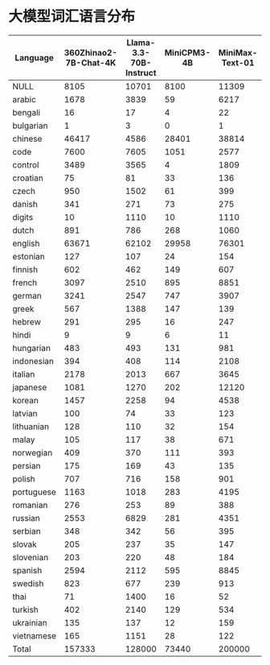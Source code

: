 # 大模型词汇语言分布

| Language | 360Zhinao2-7B-Chat-4K | Llama-3.3-70B-Instruct | MiniCPM3-4B | MiniMax-Text-01 | Mistral-7B-Instruct-v0.3 | Phi-3.5-mini-instruct | Yi-1.5-34B-Chat | deepseek_v3 | gemma-2-9b-it | glm-4-9b-chat | gpt-4o | internlm3-8b-instruct | qwen2.5-72b | telechat-7B |
|----------|---|---|---|---|---|---|---|---|---|---|---|---|---|---|
| NULL | 8105 | 10701 | 8100 | 11309 | 3293 | 3249 | 3025 | 9456 | 23953 | 8158 | 31676 | 8283 | 14614 | 17067 |
| arabic | 1678 | 3839 | 59 | 6217 | 77 | 72 | 32 | 3239 | 6186 | 2050 | 8120 | 13148 | 3687 | 55 |
| bengali | 16 | 17 | 4 | 22 | 2 | 3 | 8 | 11 | 15 | 16 | 20 | 9 | 15 | 10 |
| bulgarian | 1 | 3 | 0 | 1 | 0 | 0 | 0 | 0 | 7 | 2 | 3 | 15 | 2 | 9 |
| chinese | 46417 | 4586 | 28401 | 38814 | 1510 | 744 | 21424 | 35361 | 22073 | 28816 | 7810 | 10481 | 25281 | 30192 |
| code | 7600 | 7605 | 1051 | 2577 | 75 | 54 | 1120 | 1166 | 2520 | 7602 | 4411 | 269 | 7600 | 290 |
| control | 3489 | 3565 | 4 | 1809 | 1 | 1 | 9 | 1011 | 64 | 3489 | 3381 | 0 | 3488 | 790 |
| croatian | 75 | 81 | 33 | 136 | 21 | 31 | 25 | 79 | 252 | 65 | 254 | 295 | 60 | 147 |
| czech | 950 | 1502 | 61 | 399 | 92 | 163 | 48 | 424 | 1285 | 455 | 805 | 4051 | 233 | 486 |
| danish | 341 | 271 | 73 | 275 | 90 | 104 | 93 | 222 | 690 | 311 | 698 | 169 | 253 | 236 |
| digits | 10 | 1110 | 10 | 1110 | 10 | 10 | 10 | 1110 | 10 | 541 | 1110 | 10 | 10 | 2619 |
| dutch | 891 | 786 | 268 | 1060 | 263 | 355 | 289 | 934 | 2783 | 1002 | 3285 | 510 | 774 | 1152 |
| english | 63671 | 62102 | 29958 | 76301 | 19947 | 16822 | 31558 | 49462 | 112876 | 63293 | 75528 | 33328 | 61252 | 59137 |
| estonian | 127 | 107 | 24 | 154 | 29 | 38 | 29 | 84 | 345 | 129 | 490 | 105 | 98 | 198 |
| finnish | 602 | 462 | 149 | 607 | 91 | 90 | 130 | 443 | 1281 | 597 | 1382 | 350 | 446 | 654 |
| french | 3097 | 2510 | 895 | 8851 | 904 | 1280 | 919 | 2506 | 8647 | 3302 | 5915 | 1374 | 2681 | 10093 |
| german | 3241 | 2547 | 747 | 3907 | 919 | 1515 | 769 | 2511 | 9877 | 3787 | 6829 | 5689 | 2600 | 3140 |
| greek | 567 | 1388 | 147 | 139 | 62 | 65 | 28 | 626 | 1249 | 840 | 1511 | 79 | 138 | 197 |
| hebrew | 291 | 295 | 16 | 247 | 38 | 36 | 4 | 715 | 1317 | 291 | 2601 | 27 | 3431 | 164 |
| hindi | 9 | 9 | 6 | 11 | 5 | 5 | 6 | 9 | 14 | 9 | 14 | 7 | 10 | 24 |
| hungarian | 483 | 493 | 131 | 981 | 180 | 335 | 135 | 504 | 1843 | 718 | 1171 | 6652 | 394 | 1134 |
| indonesian | 394 | 408 | 114 | 2108 | 82 | 82 | 110 | 568 | 2084 | 404 | 1121 | 269 | 366 | 3825 |
| italian | 2178 | 2013 | 667 | 3645 | 653 | 844 | 722 | 1911 | 6631 | 2610 | 3746 | 1137 | 1972 | 3709 |
| japanese | 1081 | 1270 | 202 | 12120 | 181 | 177 | 111 | 993 | 7387 | 1111 | 1035 | 134 | 2250 | 397 |
| korean | 1457 | 2258 | 94 | 4538 | 347 | 113 | 29 | 1132 | 2321 | 557 | 2385 | 6407 | 3483 | 361 |
| latvian | 100 | 74 | 33 | 123 | 42 | 51 | 39 | 84 | 222 | 94 | 245 | 63 | 72 | 141 |
| lithuanian | 128 | 110 | 32 | 154 | 29 | 36 | 31 | 100 | 380 | 114 | 314 | 113 | 104 | 220 |
| malay | 105 | 117 | 38 | 671 | 29 | 26 | 32 | 190 | 710 | 111 | 382 | 125 | 98 | 1206 |
| norwegian | 409 | 370 | 111 | 393 | 104 | 118 | 118 | 314 | 866 | 399 | 805 | 230 | 349 | 374 |
| persian | 175 | 169 | 43 | 135 | 24 | 28 | 49 | 73 | 120 | 172 | 186 | 51 | 168 | 115 |
| polish | 707 | 716 | 158 | 901 | 242 | 416 | 169 | 1053 | 2909 | 1220 | 1515 | 614 | 1314 | 809 |
| portuguese | 1163 | 1018 | 283 | 4195 | 291 | 404 | 293 | 1010 | 3910 | 1352 | 3328 | 675 | 1121 | 5101 |
| romanian | 276 | 253 | 89 | 388 | 114 | 121 | 99 | 222 | 723 | 305 | 485 | 196 | 238 | 425 |
| russian | 2553 | 6829 | 281 | 4351 | 1826 | 3050 | 1281 | 5470 | 13530 | 10059 | 14567 | 16280 | 4436 | 1059 |
| serbian | 348 | 342 | 56 | 395 | 43 | 50 | 50 | 237 | 294 | 330 | 542 | 506 | 303 | 272 |
| slovak | 205 | 237 | 35 | 147 | 37 | 61 | 34 | 123 | 445 | 140 | 290 | 525 | 93 | 218 |
| slovenian | 203 | 220 | 48 | 184 | 38 | 52 | 44 | 130 | 428 | 160 | 435 | 470 | 133 | 218 |
| spanish | 2594 | 2112 | 595 | 8845 | 637 | 873 | 592 | 2035 | 9053 | 2972 | 5682 | 1162 | 2179 | 9108 |
| swedish | 823 | 677 | 239 | 913 | 242 | 322 | 219 | 654 | 2001 | 822 | 1495 | 597 | 652 | 756 |
| thai | 71 | 1400 | 16 | 52 | 59 | 47 | 8 | 1255 | 1311 | 72 | 1575 | 9092 | 2584 | 66 |
| turkish | 402 | 2140 | 129 | 534 | 101 | 120 | 259 | 297 | 1974 | 802 | 1741 | 329 | 1356 | 765 |
| ukrainian | 135 | 137 | 12 | 159 | 13 | 9 | 13 | 76 | 70 | 138 | 160 | 27 | 138 | 131 |
| vietnamese | 165 | 1151 | 28 | 122 | 25 | 28 | 29 | 200 | 1344 | 835 | 952 | 4716 | 1167 | 3065 |
| Total | 157333 | 128000 | 73440 | 200000 | 32768 | 32000 | 63992 | 128000 | 256000 | 150252 | 200000 | 128569 | 151643 | 160135 |
